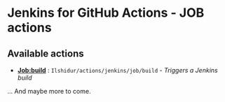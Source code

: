 # Jenkins for GitHub Actions - JOB actions

## Available actions

* **[Job:build](build)** : `Ilshidur/actions/jenkins/job/build` - *Triggers a Jenkins build*

... And maybe more to come.
